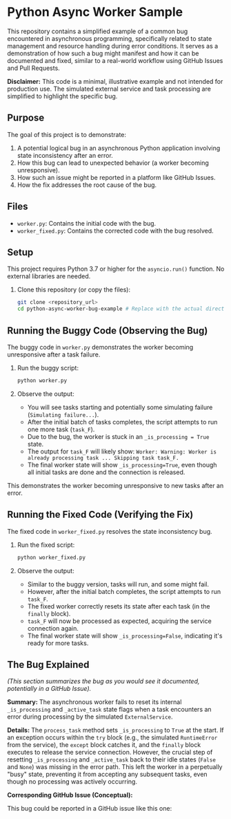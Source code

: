 # Python Async Worker Sample

This repository contains a simplified example of a common bug encountered in asynchronous programming, specifically related to state management and resource handling during error conditions. It serves as a demonstration of how such a bug might manifest and how it can be documented and fixed, similar to a real-world workflow using GitHub Issues and Pull Requests.

**Disclaimer:** This code is a minimal, illustrative example and not intended for production use. The simulated external service and task processing are simplified to highlight the specific bug.

## Purpose

The goal of this project is to demonstrate:

1.  A potential logical bug in an asynchronous Python application involving state inconsistency after an error.
2.  How this bug can lead to unexpected behavior (a worker becoming unresponsive).
3.  How such an issue might be reported in a platform like GitHub Issues.
4.  How the fix addresses the root cause of the bug.

## Files

* `worker.py`: Contains the initial code with the bug.
* `worker_fixed.py`: Contains the corrected code with the bug resolved.

## Setup

This project requires Python 3.7 or higher for the `asyncio.run()` function. No external libraries are needed.

1.  Clone this repository (or copy the files):
    ```bash
    git clone <repository_url>
    cd python-async-worker-bug-example # Replace with the actual directory name
    ```

## Running the Buggy Code (Observing the Bug)

The buggy code in `worker.py` demonstrates the worker becoming unresponsive after a task failure.

1.  Run the buggy script:
    ```bash
    python worker.py
    ```

2.  Observe the output:
    * You will see tasks starting and potentially some simulating failure (`Simulating failure...`).
    * After the initial batch of tasks completes, the script attempts to run one more task (`task_F`).
    * Due to the bug, the worker is stuck in an `_is_processing = True` state.
    * The output for `task_F` will likely show: `Worker: Warning: Worker is already processing task ... Skipping task task_F.`
    * The final worker state will show `_is_processing=True`, even though all initial tasks are done and the connection is released.

This demonstrates the worker becoming unresponsive to new tasks after an error.

## Running the Fixed Code (Verifying the Fix)

The fixed code in `worker_fixed.py` resolves the state inconsistency bug.

1.  Run the fixed script:
    ```bash
    python worker_fixed.py
    ```

2.  Observe the output:
    * Similar to the buggy version, tasks will run, and some might fail.
    * However, after the initial batch completes, the script attempts to run `task_F`.
    * The fixed worker correctly resets its state after each task (in the `finally` block).
    * `task_F` will now be processed as expected, acquiring the service connection again.
    * The final worker state will show `_is_processing=False`, indicating it's ready for more tasks.

## The Bug Explained

*(This section summarizes the bug as you would see it documented, potentially in a GitHub Issue).*

**Summary:** The asynchronous worker fails to reset its internal `_is_processing` and `_active_task` state flags when a task encounters an error during processing by the simulated `ExternalService`.

**Details:** The `process_task` method sets `_is_processing` to `True` at the start. If an exception occurs within the `try` block (e.g., the simulated `RuntimeError` from the service), the `except` block catches it, and the `finally` block executes to release the service connection. However, the crucial step of resetting `_is_processing` and `_active_task` back to their idle states (`False` and `None`) was missing in the error path. This left the worker in a perpetually "busy" state, preventing it from accepting any subsequent tasks, even though no processing was actively occurring.

**Corresponding GitHub Issue (Conceptual):**

This bug could be reported in a GitHub issue like this one:
